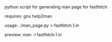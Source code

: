 python script for generating man page for fastfetch

requires: gnu help2man

usage: ./man_page.py > fastfetch.1.in

preview: man -l fastfetch.1.in

